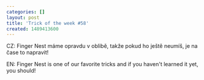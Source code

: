 ```yaml
---
categories: []
layout: post
title: 'Trick of the week #58'
created: 1489413600
---
```

CZ: Finger Nest máme opravdu v oblibě, takže pokud ho ještě neumíš, je na čase to napravit!<br />
EN: Finger Nest is one of our favorite tricks and if you haven't learned it yet, you should!<br />
&nbsp;
<div><div class="youtube-player" data-id="ciBLxp-dujg"></div></div>
